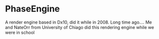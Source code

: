 # PhaseEngine
A render engine based in Dx10, did it while in 2008. Long time ago.... Me and NateOrr from University of Chiago did this rendering engine while we were in school
